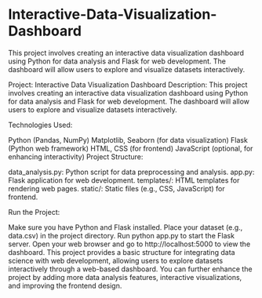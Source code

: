 # Interactive-Data-Visualization-Dashboard
This project involves creating an interactive data visualization dashboard using Python for data analysis and Flask for web development. The dashboard will allow users to explore and visualize datasets interactively.


Project: Interactive Data Visualization Dashboard
Description:
This project involves creating an interactive data visualization dashboard using Python for data analysis and Flask for web development. The dashboard will allow users to explore and visualize datasets interactively.

Technologies Used:

Python (Pandas, NumPy)
Matplotlib, Seaborn (for data visualization)
Flask (Python web framework)
HTML, CSS (for frontend)
JavaScript (optional, for enhancing interactivity)
Project Structure:

data_analysis.py: Python script for data preprocessing and analysis.
app.py: Flask application for web development.
templates/: HTML templates for rendering web pages.
static/: Static files (e.g., CSS, JavaScript) for frontend.




Run the Project:

Make sure you have Python and Flask installed.
Place your dataset (e.g., data.csv) in the project directory.
Run python app.py to start the Flask server.
Open your web browser and go to http://localhost:5000 to view the dashboard.
This project provides a basic structure for integrating data science with web development, allowing users to explore datasets interactively through a web-based dashboard. You can further enhance the project by adding more data analysis features, interactive visualizations, and improving the frontend design.
